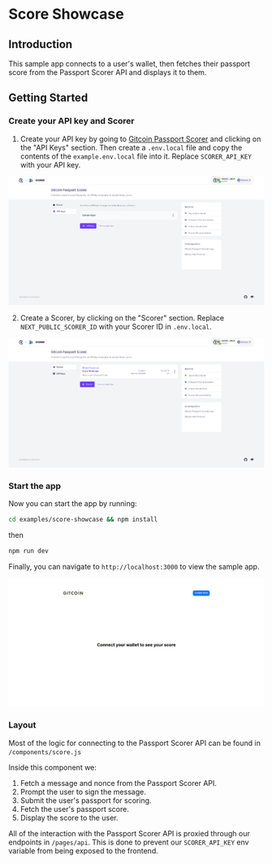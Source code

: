 # Score Showcase

## Introduction

This sample app connects to a user's wallet, then fetches their passport score from the Passport Scorer API and displays it to them.

## Getting Started

### Create your API key and Scorer

1. Create your API key by going to [Gitcoin Passport Scorer](https://scorer.gitcoin.co) and clicking on the "API Keys" section.
   Then create a `.env.local` file and copy the contents of the `example.env.local` file into it.
   Replace `SCORER_API_KEY` with your API key.

![Create api key](./screenshots/crete_api_key.png)

2. Create a Scorer, by clicking on the "Scorer" section.
   Replace `NEXT_PUBLIC_SCORER_ID` with your Scorer ID in `.env.local`.

![Create scorer](./screenshots/create_scorer.png)

### Start the app

Now you can start the app by running:

```bash
cd examples/score-showcase && npm install
```

then

```bash
npm run dev
```

Finally, you can navigate to `http://localhost:3000` to view the sample app.

![Sample app](./screenshots/score-showcase-1.png)

### Layout

Most of the logic for connecting to the Passport Scorer API can be found in `/components/score.js`

Inside this component we:

1. Fetch a message and nonce from the Passport Scorer API.
2. Prompt the user to sign the message.
3. Submit the user's passport for scoring.
4. Fetch the user's passport score.
5. Display the score to the user.

All of the interaction with the Passport Scorer API is proxied through our endpoints in `/pages/api`. This is done to prevent our `SCORER_API_KEY` env variable from being exposed to the frontend.
